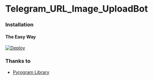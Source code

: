 # Telegram_URL_Image_UploadBot

### Installation

#### The Easy Way

[![Deploy](https://www.herokucdn.com/deploy/button.svg)](https://heroku.com/deploy)

### Thanks to

* [Pyrogram Library](https://github.com/pyrogram/pyrogram)
